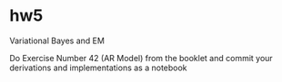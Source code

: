 # hw5
Variational Bayes and EM

Do Exercise Number 42 (AR Model) from the booklet and commit your derivations and implementations as a notebook
